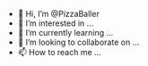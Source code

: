 - 👋 Hi, I’m @PizzaBaller
- 👀 I’m interested in ...
- 🌱 I’m currently learning ...
- 💞️ I’m looking to collaborate on ...
- 📫 How to reach me ...

<!---
PizzaBaller/PizzaBaller is a ✨ special ✨ repository because its `README.md` (this file) appears on your GitHub profile.
You can click the Preview link to take a look at your changes.
--->
